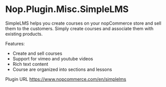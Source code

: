 # Nop.Plugin.Misc.SimpleLMS
SimpleLMS helps you create courses on your nopCommerce store and sell them to the customers. Simply create courses and associate them with existing products.

Features:
- Create and sell courses
- Support for vimeo and youtube videos
- Rich text content
- Course are organized into sections and lessons

Plugin URL
https://www.nopcommerce.com/en/simplelms

